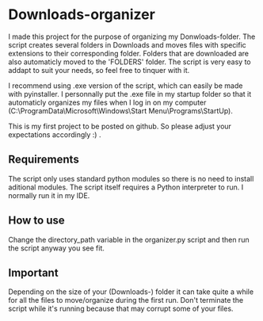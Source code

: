 # Downloads-organizer
 I made this project for the purpose of organizing my Donwloads-folder.
 The script creates several folders in Downloads and moves files with specific extensions to their corresponding folder.
 Folders that are downloaded are also automaticly moved to the 'FOLDERS' folder.
 The script is very easy to addapt to suit your needs, so feel free to tinquer with it.
 
 I recommend using .exe version of the script, which can easily be made with pyinstaller.
 I personnally put the .exe file in my startup folder so that it automaticly organizes my files when I log in on my computer (C:\ProgramData\Microsoft\Windows\Start Menu\Programs\StartUp).
 
 This is my first project to be posted on github. So please adjust your expectations accordingly :) .
 
## Requirements
 The script only uses standard python modules so there is no need to install aditional modules.
 The script itself requires a Python interpreter to run. I normally run it in my IDE.
 
## How to use
Change the directory_path variable in the organizer.py script and then run the script anyway you see fit.
 
## Important
 Depending on the size of your (Downloads-) folder it can take quite a while for all the files to move/organize during the first run. Don't terminate the script while it's running because that may corrupt some of your files.
